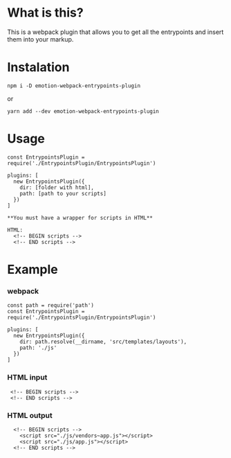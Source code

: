 # What is this?

This is a webpack plugin that allows you to get all the entrypoints and insert them into your markup.

# Instalation

`npm i -D emotion-webpack-entrypoints-plugin`

or

`yarn add --dev emotion-webpack-entrypoints-plugin`

# Usage

```
const EntrypointsPlugin = require('./EntrypointsPlugin/EntrypointsPlugin')

plugins: [
  new EntrypointsPlugin({
    dir: [folder with html],
    path: [path to your scripts]
  })
]

**You must have a wrapper for scripts in HTML**

HTML:
  <!-- BEGIN scripts -->
  <!-- END scripts -->
```
# Example

### webpack

```
const path = require('path')
const EntrypointsPlugin = require('./EntrypointsPlugin/EntrypointsPlugin')

plugins: [
  new EntrypointsPlugin({
    dir: path.resolve(__dirname, 'src/templates/layouts'),
    path: './js'
  })
]
```

### HTML input

```
 <!-- BEGIN scripts -->
 <!-- END scripts -->
```

### HTML output

```
  <!-- BEGIN scripts -->
    <script src="./js/vendors~app.js"></script> 
    <script src="./js/app.js"></script>
  <!-- END scripts -->
```